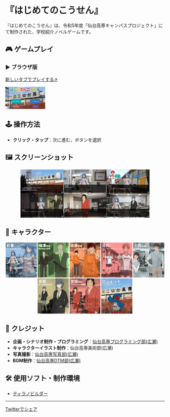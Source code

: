 # 『はじめてのこうせん』

『はじめてのこうせん』は、令和5年度「仙台高専キャンパスプロジェクト」にて制作された、学校紹介ノベルゲームです。

## 🎮 ゲームプレイ

### ▶️ ブラウザ版
[新しいタブでプレイする↗️](https://hajimete-kosen.netlify.app/)

<img src="https://github.com/nitsc-proclub/Hajimete-KOSEN/raw/c772d1b6d81e2e0ef84bce10e94d3a8c38849255/title.png" width="25%" />

## 🕹️ 操作方法
- **クリック・タップ**：次に進む、ボタンを選択

## 🖼️ スクリーンショット

<div style="display: flex; flex-wrap: wrap; justify-content: center;">
  <img src="https://raw.githubusercontent.com/nitsc-proclub/Hajimete-KOSEN/22c4bbd610cfb722b5e92f74e41ad89ca37c09ef/Screenshot/Screenshot1.png" width="27%" />
  <img src="https://raw.githubusercontent.com/nitsc-proclub/Hajimete-KOSEN/22c4bbd610cfb722b5e92f74e41ad89ca37c09ef/Screenshot/Screenshot2.png" width="27%" />
  <img src="https://raw.githubusercontent.com/nitsc-proclub/Hajimete-KOSEN/22c4bbd610cfb722b5e92f74e41ad89ca37c09ef/Screenshot/Screenshot3.png" width="27%" />
  <img src="https://raw.githubusercontent.com/nitsc-proclub/Hajimete-KOSEN/22c4bbd610cfb722b5e92f74e41ad89ca37c09ef/Screenshot/Screenshot4.png" width="27%" />
  <img src="https://raw.githubusercontent.com/nitsc-proclub/Hajimete-KOSEN/22c4bbd610cfb722b5e92f74e41ad89ca37c09ef/Screenshot/Screenshot5.png" width="27%" />
  <img src="https://raw.githubusercontent.com/nitsc-proclub/Hajimete-KOSEN/22c4bbd610cfb722b5e92f74e41ad89ca37c09ef/Screenshot/Screenshot6.png" width="27%" />
</div>

## 👤 キャラクター

<div style="display: flex; flex-wrap: wrap; justify-content: center; max-width: 800px; margin: auto;">
  <img src="https://raw.githubusercontent.com/nitsc-proclub/Hajimete-KOSEN/a926f13fbf89af135180e1779546bd32023d177c/Character/Character1.png" style="width: 20%;" />
  <img src="https://raw.githubusercontent.com/nitsc-proclub/Hajimete-KOSEN/a926f13fbf89af135180e1779546bd32023d177c/Character/Character2.png" style="width: 20%;" />
  <img src="https://raw.githubusercontent.com/nitsc-proclub/Hajimete-KOSEN/a926f13fbf89af135180e1779546bd32023d177c/Character/Character3.png" style="width: 20%;" />
  <img src="https://raw.githubusercontent.com/nitsc-proclub/Hajimete-KOSEN/a926f13fbf89af135180e1779546bd32023d177c/Character/Character4.png" style="width: 20%;" />
  <img src="https://raw.githubusercontent.com/nitsc-proclub/Hajimete-KOSEN/a926f13fbf89af135180e1779546bd32023d177c/Character/Character5.png" style="width: 20%;" />
  <img src="https://raw.githubusercontent.com/nitsc-proclub/Hajimete-KOSEN/a926f13fbf89af135180e1779546bd32023d177c/Character/Character6.png" style="width: 20%;" />
  <img src="https://raw.githubusercontent.com/nitsc-proclub/Hajimete-KOSEN/a926f13fbf89af135180e1779546bd32023d177c/Character/Character7.png" style="width: 20%;" />
  <img src="https://raw.githubusercontent.com/nitsc-proclub/Hajimete-KOSEN/a926f13fbf89af135180e1779546bd32023d177c/Character/Character8.png" style="width: 20%;" />
</div>


## 📜 クレジット
- **企画・シナリオ制作・プログラミング**：[仙台高専プログラミング部(広瀬)](https://x.com/SNCT_proclub)
- **キャラクターイラスト制作**：仙台高専美術部(広瀬)
- **写真撮影**：[仙台高専写真部(広瀬)](https://x.com/snct_photoclub)
- **BGM制作**：[仙台高専DTM部(広瀬)](https://x.com/nitsc_dtm)

## 🛠️ 使用ソフト・制作環境
- [ティラノビルダー](https://b.tyrano.jp/)

---
[Twitterでシェア](https://twitter.com/intent/tweet?url=https://hajimete-kosen.netlify.app/&text=%E3%80%8E%E3%81%AF%E3%81%98%E3%82%81%E3%81%A6%E3%81%AE%E3%81%93%E3%81%86%E3%81%9B%E3%82%93%E3%80%8F%E3%82%92%E3%83%97%E3%83%AC%E3%82%A4%E3%81%97%E3%81%BE%E3%81%97%E3%82%87%E3%81%86%EF%BC%81%0D%0A%E2%9C%85HP%EF%BC%9Ahttps%3A%2F%2Fnitsc-proclub.github.io%2FHajimete-KOSEN%2F%0D%0A%F0%9F%8E%AE%E3%82%B2%E3%83%BC%E3%83%A0%EF%BC%9Ahttps%3A%2F%2Fhajimete-kosen.netlify.app%2F%0D%0A%23%E4%BB%99%E5%8F%B0%E9%AB%98%E5%B0%82+%23%E3%83%8E%E3%83%99%E3%83%AB%E3%82%B2%E3%83%BC%E3%83%A0+%23%E3%83%86%E3%82%A3%E3%83%A9%E3%83%8E%E3%83%93%E3%83%AB%E3%83%80%E3%83%BC)
